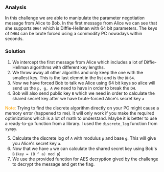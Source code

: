 ### Analysis
In this challenge we are able to manipulate the parameter negotiation message from Alice to Bob. In the first message from Alice we can see that she supports `DH64` which is Diffie-Hellman with 64 bit parameters. The keys of `DH64` can be brute forced using a commodity PC nowadays within seconds.

### Solution
1. We intercept the first message from Alice which includes a lot of Diffie-Hellman algorithms with different key lengths.
2. We throw away all other algoriths and only keep the one with the smallest key. This is the last elemnt in the list and is the `DH64`.
3. Now we have forced Bob to talk we Alice using 64 bit keys so alice will send us the `p, g, A` we need to have in order to break the `DH`.
4. Bob will also send public key `B` which we need in order to calculate the shared secret key after we have brute-forced Alice's secret key `a`

<span style="color:orange">Note:</span> Trying to find the discrete algorithm directly on your PC might cause a memory error (happened to me).
It will only work if you make the required optimizations which is a lot of math to understand. Maybe it is better to use a ready-to-go function from a library.
I used the `discrete_log` function from `sympy`.

5. Calculate the discrete log of `A` with modulus `p` and base `g`. This will give you Alice's secret key `a`.
6. Now that we have `a` we can calculate the shared secret key using Bob's `B` (`key = (B ^ a) mod p`)
7. We use the provided function for AES decryption gived by the challenge to decrypt the message and get the flag.

